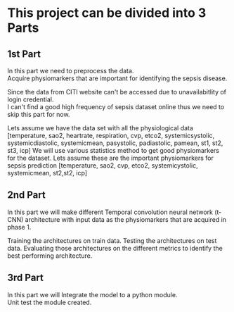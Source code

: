 # This project can be divided into 3 Parts

## 1st Part  
 In this part we need to preprocess the data.  
 Acquire physiomarkers that are important for identifying the sepsis disease.  

 Since the data from CITI website can't be accessed due to unavailabitlity of login credential.  
 I can't find a good high frequency of sepsis dataset online thus we need to skip this part for now.

 Lets assume we have the data set with all the physiological data  
 [temperature, sao2, heartrate, respiration, cvp, etco2, systemicsystolic, systemicdiastolic, systemicmean, pasystolic, padiastolic, pamean,	st1, st2, st3, icp]
 We will use various statistics method to get good physiomarkers for the dataset.
 Lets assume these are the important physiomarkers for sepsis prediction [temperature, sao2, cvp, etco2, systemicystolic, systemicmean, st2,st2, icp]

## 2nd Part

 In this part we will make different Temporal convolution neural network (t-CNN) architecture  with input data as the physiomarkers that are acquired in phase 1.

 Training the architectures on train data.
 Testing the architectures on test data.
 Evaluating those architectures on the different metrics to identify the best performing architecture.

## 3rd Part

 In this part we will Integrate the model to a python module.  
 Unit test the module created.